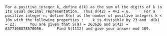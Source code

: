     For a positive integer k, define d(k) as the sum of the digits of k in its usual decimal representation.  Thus d(42) = 4+2 = 6.      For a positive integer n, define S(n) as the number of positive integers k < 10n with the following properties :    k is divisible by 23 and  d(k) = 23.      You are given that S(9) = 263626 and S(42) = 6377168878570056.      Find S(1112) and give your answer mod 109.      